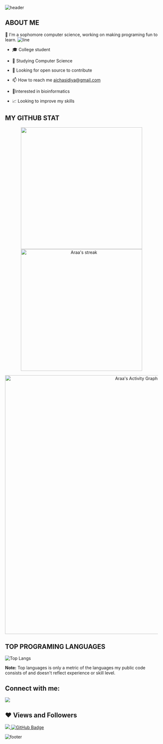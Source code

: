 ![header](https://capsule-render.vercel.app/api?type=wave&color=gradient&height=300&section=header&text=Hi%20there%20👋%20I'm%20Araa&fontSize=70)

## ABOUT ME

:raising_hand: I'm a sophomore computer science, working on making programing fun to learn.
![line](https://capsule-render.vercel.app/api?type=rect&color=gradient&height=1)
- 🎓 College student

- 🌱 Studying Computer Science
 
- 🤔 Looking for open source to contribute

- 📫 How to reach me aichasidiya@gmail.com

- 🧪Interested in bioinformatics

- 📈 Looking to improve my skills


## MY GITHUB STAT
<p align="center">
<img src="https://github-readme-stats.vercel.app/api?username=MsAraa19&&show_icons=true&count_private=true&theme=dracula" width=400/> <img alt="Araa's streak" src="https://github-readme-streak-stats.herokuapp.com/?user=MsAraa19&theme=dracula" width=400/>

</p>

<p align="center">
<a href="https://github.com/MsAraa19/github-readme-activity-graph"><img alt="Araa's Activity Graph" src="https://activity-graph.herokuapp.com/graph?username=MsAraa19&theme=dracula" width=850/></a>
</p>


## TOP PROGRAMING LANGUAGES

![Top Langs](https://github-readme-stats.vercel.app/api/top-langs/?username=MsAraa19&theme=dracula)

<b>Note:</b> Top languages is only a metric of the languages my public code consists of and doesn't reflect experience or skill level.


## Connect with me:

<a href = "https://www.linkedin.com/in/aicha-sidiya-122009221/"><img src="https://img.icons8.com/fluent/48/000000/linkedin.png"/></a>


## ❤ Views and Followers
<a href="https://github.com/Meghna-DAS/github-profile-views-counter">
    <img src="https://komarev.com/ghpvc/?username=AichaSidiya">
</a>
<a href="https://github.com/AichaSidiya?tab=followers"><img src="https://img.shields.io/github/followers/AichaSidiya?label=Followers&style=social" alt="GitHub Badge"></a>

![footer](https://capsule-render.vercel.app/api?type=wave&color=gradient&height=150&section=footer)

